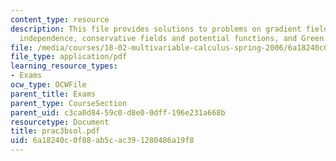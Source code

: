 ```yaml
---
content_type: resource
description: This file provides solutions to problems on gradient fields and path
  independence, conservative fields and potential functions, and Green's theorem.
file: /media/courses/18-02-multivariable-calculus-spring-2006/6a18240c0f88ab5cac391280486a19f8_prac3bsol.pdf
file_type: application/pdf
learning_resource_types:
- Exams
ocw_type: OCWFile
parent_title: Exams
parent_type: CourseSection
parent_uid: c3ca0d84-59c0-d8e0-0dff-196e231a668b
resourcetype: Document
title: prac3bsol.pdf
uid: 6a18240c-0f88-ab5c-ac39-1280486a19f8
---
```

